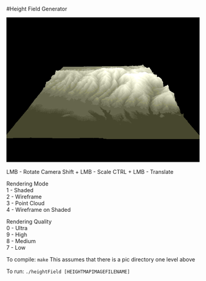 #Height Field Generator

![Sample Program View](demo.gif)

LMB - Rotate Camera
Shift + LMB - Scale
CTRL + LMB - Translate

Rendering Mode  
1 - Shaded  
2 - Wireframe  
3 - Point Cloud  
4 - Wireframe on Shaded  

Rendering Quality  
0 - Ultra  
9 - High  
8 - Medium  
7 - Low  

To compile: `make`
This assumes that there is a pic directory one level above

To run: `./heightField [HEIGHTMAPIMAGEFILENAME]`